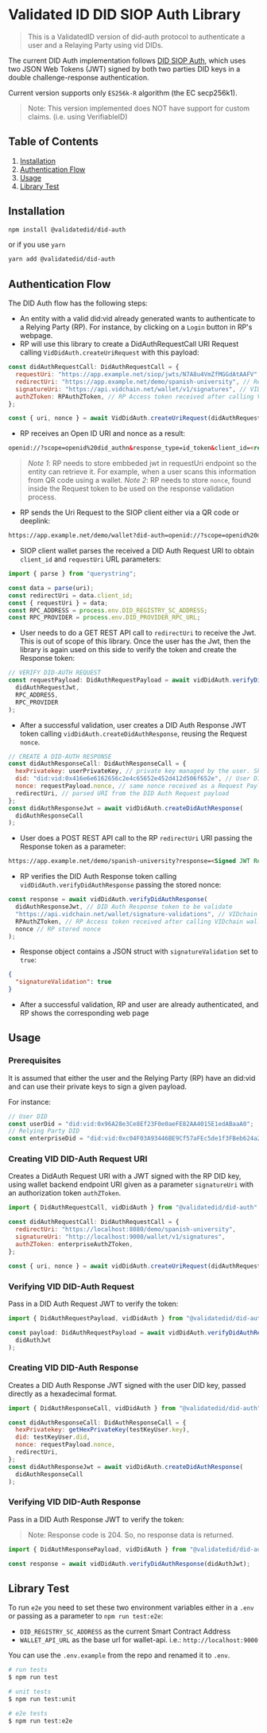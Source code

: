 # Validated ID DID SIOP Auth Library

> This is a ValidatedID version of did-auth protocol to authenticate a user and a Relaying Party using vid DIDs.

The current DID Auth implementation follows [DID SIOP Auth](https://identity.foundation/did-siop/), which uses two JSON Web Tokens (JWT) signed by both two parties DID keys in a double challenge-response authentication.

Current version supports only `ES256k-R` algorithm (the EC secp256k1).

> Note: This version implemented does NOT have support for custom claims. (i.e. using VerifiableID)

## Table of Contents

1. [Installation](#Installation)
2. [Authentication Flow](#Authentication-Flow)
3. [Usage](#Usage)
4. [Library Test](#Library-Test)

## Installation

```bash
npm install @validatedid/did-auth
```

or if you use `yarn`

```bash
yarn add @validatedid/did-auth
```

## Authentication Flow

The DID Auth flow has the following steps:

- An entity with a valid did:vid already generated wants to authenticate to a Relying Party (RP). For instance, by clicking on a `Login` button in RP's webpage.
- RP will use this library to create a DidAuthRequestCall URI Request calling `VidDidAuth.createUriRequest` with this payload:

```javascript
const didAuthRequestCall: DidAuthRequestCall = {
  requestUri: "https://app.example.net/siop/jwts/N7A8u4VmZfMGGdAtAAFV", // Endpoint where the RP will store the token so the entity can access to it later on
  redirectUri: "https://app.example.net/demo/spanish-university", // Redirect URI after successful authentication
  signatureUri: "https://api.vidchain.net/wallet/v1/signatures", // VID wallet endpoint to create a signature
  authZToken: RPAuthZToken, // RP Access token received after calling VID wallet sessions endpoint
};

const { uri, nonce } = await VidDidAuth.createUriRequest(didAuthRequestCall);
```

- RP receives an Open ID URI and nonce as a result:

<!-- prettier-ignore-start -->
```html
openid://?scope=openid%20did_authn&response_type=id_token&client_id=<redirectUri>&requestUri=<requestUri>
```
<!-- prettier-ignore-end -->

> _Note 1_: RP needs to store embbeded jwt in requestUri endpoint so the entity can retrieve it. For example, when a user scans this information from QR code using a wallet.
> _Note 2_: RP needs to store `nonce`, found inside the Request token to be used on the response validation process.

- RP sends the Uri Request to the SIOP client either via a QR code or deeplink:
<!-- prettier-ignore -->

<!-- prettier-ignore-start -->
```html
https://app.example.net/demo/wallet?did-auth=openid://?scope=openid%20did_authn&response_type=id_token&client_id=<redirectUri>&requestUri=<requestUri>
```
<!-- prettier-ignore-end -->

- SIOP client wallet parses the received a DID Auth Request URI to obtain `client_id` and `requestUri` URL parameters:

```javascript
import { parse } from "querystring";

const data = parse(uri);
const redirectUri = data.client_id;
const { requestUri } = data;
const RPC_ADDRESS = process.env.DID_REGISTRY_SC_ADDRESS;
const RPC_PROVIDER = process.env.DID_PROVIDER_RPC_URL;
```

- User needs to do a GET REST API call to `redirectUri` to receive the Jwt. This is out of scope of this library. Once the user has the Jwt, then the library is again used on this side to verify the token and create the Response token:

```javascript
// VERIFY DID-AUTH REQUEST
const requestPayload: DidAuthRequestPayload = await vidDidAuth.verifyDidAuthRequest(
  didAuthRequestJwt,
  RPC_ADDRESS,
  RPC_PROVIDER
);
```

- After a successful validation, user creates a DID Auth Response JWT token calling `vidDidAuth.createDidAuthResponse`, reusing the Request `nonce`.

```javascript
// CREATE A DID-AUTH RESPONSE
const didAuthResponseCall: DidAuthResponseCall = {
  hexPrivatekey: userPrivateKey, // private key managed by the user. Should be passed in hexadecimal format
  did: "did:vid:0x416e6e6162656c2e4c65652e452d412d506f652e", // User DID
  nonce: requestPayload.nonce, // same nonce received as a Request Payload after verifying it
  redirectUri, // parsed URI from the DID Auth Request payload
};
const didAuthResponseJwt = await vidDidAuth.createDidAuthResponse(
  didAuthResponseCall
);
```

- User does a POST REST API call to the RP `redirectUri` URI passing the Response token as a parameter:

<!-- prettier-ignore-start -->
```html
https://app.example.net/demo/spanish-university?response=<Signed JWT Response Object>
```
<!-- prettier-ignore-end -->

- RP verifies the DID Auth Response token calling `vidDidAuth.verifyDidAuthResponse` passing the stored nonce:

```javascript
const response = await vidDidAuth.verifyDidAuthResponse(
  didAuthResponseJwt, // DID Auth Response token to be validate
  "https://api.vidchain.net/wallet/signature-validations", // VIDchain wallet endpoint to validate a signature
  RPAuthZToken, // RP Access token received after calling VIDchain wallet sessions endpoint,
  nonce // RP stored nonce
);
```

- Response object contains a JSON struct with `signatureValidation` set to `true`:

```json
{
  "signatureValidation": true
}
```

- After a successful validation, RP and user are already authenticated, and RP shows the corresponding web page

## Usage

### Prerequisites

It is assumed that either the user and the Relying Party (RP) have an did:vid and can use their private keys to sign a given payload.

For instance:

```js
// User DID
const userDid = "did:vid:0x96A28e3Ce8Ef23F0e0aeFE82AA4015E1edABaaA0";
// Relying Party DID
const enterpriseDid = "did:vid:0xc04F03A93446BE9Cf57aFEc5de1f3FBeb624a21B";
```

### Creating VID DID-Auth Request URI

Creates a DidAuth Request URI with a JWT signed with the RP DID key, using wallet backend endpoint URI given as a parameter `signatureUri` with an authorization token `authZToken`.

```js
import { DidAuthRequestCall, vidDidAuth } from "@validatedid/did-auth";

const didAuthRequestCall: DidAuthRequestCall = {
  redirectUri: "https://localhost:8080/demo/spanish-university",
  signatureUri: "http://localhost:9000/wallet/v1/signatures",
  authZToken: enterpriseAuthZToken,
};

const { uri, nonce } = await vidDidAuth.createUriRequest(didAuthRequestCall);
```

### Verifying VID DID-Auth Request

Pass in a DID Auth Request JWT to verify the token:

```js
import { DidAuthRequestPayload, vidDidAuth } from "@validatedid/did-auth";

const payload: DidAuthRequestPayload = await vidDidAuth.verifyDidAuthRequest(
  didAuthJwt
);
```

### Creating VID DID-Auth Response

Creates a DID Auth Response JWT signed with the user DID key, passed directly as a hexadecimal format.

```js
import { DidAuthResponseCall, vidDidAuth } from "@validatedid/did-auth";

const didAuthResponseCall: DidAuthResponseCall = {
  hexPrivatekey: getHexPrivateKey(testKeyUser.key),
  did: testKeyUser.did,
  nonce: requestPayload.nonce,
  redirectUri,
};
const didAuthResponseJwt = await vidDidAuth.createDidAuthResponse(
  didAuthResponseCall
);
```

### Verifying VID DID-Auth Response

Pass in a DID Auth Response JWT to verify the token:

> Note: Response code is 204. So, no response data is returned.

```js
import { DidAuthResponsePayload, vidDidAuth } from "@validatedid/did-auth";

const response = await vidDidAuth.verifyDidAuthResponse(didAuthJwt);
```

## Library Test

To run `e2e` you need to set these two environment variables either in a `.env` or passing as a parameter to `npm run test:e2e`:

- `DID_REGISTRY_SC_ADDRESS` as the current Smart Contract Address
- `WALLET_API_URL` as the base url for wallet-api. i.e.: `http://localhost:9000`

You can use the `.env.example` from the repo and renamed it to `.env`.

```bash
# run tests
$ npm run test

# unit tests
$ npm run test:unit

# e2e tests
$ npm run test:e2e
```
